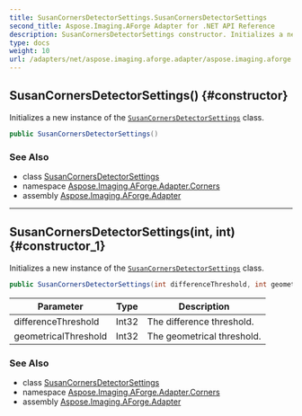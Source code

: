 ```yaml
---
title: SusanCornersDetectorSettings.SusanCornersDetectorSettings
second_title: Aspose.Imaging.AForge Adapter for .NET API Reference
description: SusanCornersDetectorSettings constructor. Initializes a new instance of the SusanCornersDetectorSettings class
type: docs
weight: 10
url: /adapters/net/aspose.imaging.aforge.adapter/aspose.imaging.aforge.adapter.corners/susancornersdetectorsettings/susancornersdetectorsettings/
---
```

## SusanCornersDetectorSettings() {#constructor}

Initializes a new instance of the [`SusanCornersDetectorSettings`](../) class.

```csharp
public SusanCornersDetectorSettings()
```

### See Also

* class [SusanCornersDetectorSettings](../)
* namespace [Aspose.Imaging.AForge.Adapter.Corners](../../../aspose.imaging.aforge.adapter.corners/)
* assembly [Aspose.Imaging.AForge.Adapter](../../../)

---

## SusanCornersDetectorSettings(int, int) {#constructor_1}

Initializes a new instance of the [`SusanCornersDetectorSettings`](../) class.

```csharp
public SusanCornersDetectorSettings(int differenceThreshold, int geometricalThreshold)
```

| Parameter | Type | Description |
| --- | --- | --- |
| differenceThreshold | Int32 | The difference threshold. |
| geometricalThreshold | Int32 | The geometrical threshold. |

### See Also

* class [SusanCornersDetectorSettings](../)
* namespace [Aspose.Imaging.AForge.Adapter.Corners](../../../aspose.imaging.aforge.adapter.corners/)
* assembly [Aspose.Imaging.AForge.Adapter](../../../)


